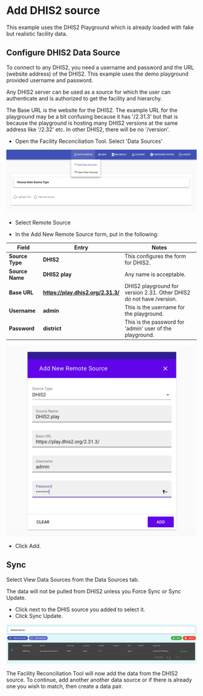 # Add DHIS2 source

This example uses the DHIS2 Playground which is already loaded with fake but realistic facility data. 

## Configure DHIS2 Data Source

To connect to any DHIS2, you need a username and password and the URL (website address) of the DHIS2. This example uses the demo playground provided username and password. 

Any DHIS2 server can be used as a source for which the user can authenticate and is authorized to get the facility and hierarchy. 

The Base URL is the website for the DHIS2. The example URL for the playground may be a bit confusing because it has '/2.31.3' but that is because the playground is hosting many DHIS2 versions at the same address like '/2.32' etc. In other DHIS2, there will be no '/version'.

* Open the Facility Reconciliation Tool. Select 'Data Sources'

![](../img/dhis2_datasources.png)

* Select Remote Source

* In the Add New Remote Source form, put in the following:

| Field | Entry | Notes |
| ----------- | ----------- | ----------- |
| **Source Type** | **DHIS2** | This configures the form for DHIS2. |
| **Source Name** | **DHIS2 play** | Any name is acceptable. |
| **Base URL** | **https://play.dhis2.org/2.31.3/** | DHIS2 playground for version 2.31. Other DHIS2 do not have /version. |
| **Username** | **admin** | This is the username for the playground. |
| **Password** | **district** | This is the password for 'admin' user of the playground. |

![](../img/dhis2_remotesourceform.png)

* Click Add.

## Sync

Select View Data Sources from the Data Sources tab.

The data will not be pulled from DHIS2 unless you Force Sync or Sync Update.
* Click next to the DHIS source you added to select it.
* Click Sync Update.

![](../img/dhis2_added.png)

The Facility Reconciliation Tool will now add the data from the DHIS2 source. To continue, add another another data source or if there is already one you wish to match, then create a data pair.



